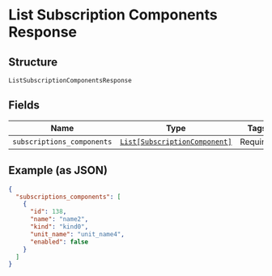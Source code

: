 
# List Subscription Components Response

## Structure

`ListSubscriptionComponentsResponse`

## Fields

| Name | Type | Tags | Description |
|  --- | --- | --- | --- |
| `subscriptions_components` | [`List[SubscriptionComponent]`](../../doc/models/subscription-component.md) | Required | - |

## Example (as JSON)

```json
{
  "subscriptions_components": [
    {
      "id": 138,
      "name": "name2",
      "kind": "kind0",
      "unit_name": "unit_name4",
      "enabled": false
    }
  ]
}
```

